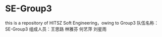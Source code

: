 # SE-Group3
this is a repository of HITSZ Soft Engineering，owing to Group3
队伍名称：SE-Group3
组成人员：王思路 林雅芬 何艺萍 刘星雨
